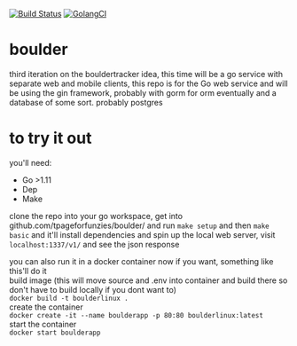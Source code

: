 [![Build Status](https://travis-ci.org/tpageforfunzies/boulder.svg?branch=master)](https://travis-ci.org/tpageforfunzies/boulder)
[![GolangCI](https://golangci.com/badges/github.com/golangci/golangci-lint.svg)](https://golangci.com)

# boulder 
third iteration on the bouldertracker idea, this time will be a go service with separate web and mobile clients, this repo is for the Go web service and will be using the gin framework, probably with gorm for orm eventually and a database of some sort.  probably postgres

# to try it out
you'll need: 
  * Go >1.11
  * Dep
  * Make


clone the repo into your go workspace, get into github.com/tpageforfunzies/boulder/ and run `make setup` and then `make basic` and it'll install dependencies and spin up the local web server, visit `localhost:1337/v1/` and see the json response


you can also run it in a docker container now if you want, something like this'll do it
<br>
build image (this will move source and .env into container and build there so don't have to build locally if you dont want to)
<br>
`docker build -t boulderlinux .`
<br>
create the container
<br>
`docker create -it --name boulderapp -p 80:80 boulderlinux:latest`
<br>
start the container
<br>
`docker start boulderapp`
<br>
